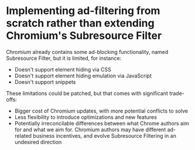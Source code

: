 # Implementing ad-filtering from scratch rather than extending Chromium's Subresource Filter

Chromium already contains some ad-blocking functionality, named Subresource Filter, but it is limited, for instance:

* Doesn't support element hiding via CSS
* Doesn't support element hiding emulation via JavaScript
* Doesn't support snippets

These limitations could be patched, but that comes with significant trade-offs:

* Bigger cost of Chromium updates, with more potential conflicts to solve
* Less flexibility to introduce optimizations and new features
* Potentially irreconcilable differences between what Chrome authors aim for and what we aim for. Chromium authors may have different ad-related business incentives, and evolve Subresource Filtering in an undesired direction
